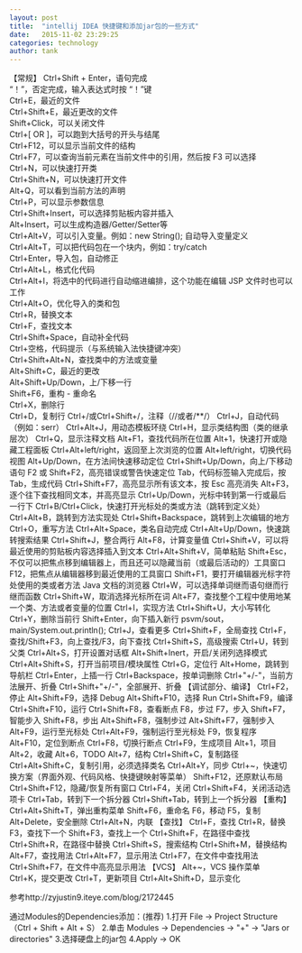 ```yaml
---
layout: post
title:  "intellij IDEA 快捷键和添加jar包的一些方式"
date:   2015-11-02 23:29:25
categories: technology
author: tank
---
```


【常规】
Ctrl+Shift + Enter，语句完成<br />
“！”，否定完成，输入表达式时按 “！”键<br />
Ctrl+E，最近的文件<br />
Ctrl+Shift+E，最近更改的文件<br />
Shift+Click，可以关闭文件<br />
Ctrl+[ OR ]，可以跑到大括号的开头与结尾<br />
Ctrl+F12，可以显示当前文件的结构<br />
Ctrl+F7，可以查询当前元素在当前文件中的引用，然后按 F3 可以选择<br />
Ctrl+N，可以快速打开类<br />
Ctrl+Shift+N，可以快速打开文件<br />
Alt+Q，可以看到当前方法的声明<br />
Ctrl+P，可以显示参数信息<br />
Ctrl+Shift+Insert，可以选择剪贴板内容并插入<br />
Alt+Insert，可以生成构造器/Getter/Setter等<br />
Ctrl+Alt+V，可以引入变量。例如：new String();  自动导入变量定义<br />
Ctrl+Alt+T，可以把代码包在一个块内，例如：try/catch<br />
Ctrl+Enter，导入包，自动修正<br />
Ctrl+Alt+L，格式化代码<br />
Ctrl+Alt+I，将选中的代码进行自动缩进编排，这个功能在编辑 JSP 文件时也可以工作<br />
Ctrl+Alt+O，优化导入的类和包<br />
Ctrl+R，替换文本<br />
Ctrl+F，查找文本<br />
Ctrl+Shift+Space，自动补全代码<br />
Ctrl+空格，代码提示（与系统输入法快捷键冲突）<br />
Ctrl+Shift+Alt+N，查找类中的方法或变量<br />
Alt+Shift+C，最近的更改<br />
Alt+Shift+Up/Down，上/下移一行<br />
Shift+F6，重构 - 重命名<br />
Ctrl+X，删除行<br />
Ctrl+D，复制行
Ctrl+/或Ctrl+Shift+/，注释（//或者/**/）
Ctrl+J，自动代码（例如：serr）
Ctrl+Alt+J，用动态模板环绕
Ctrl+H，显示类结构图（类的继承层次）
Ctrl+Q，显示注释文档
Alt+F1，查找代码所在位置
Alt+1，快速打开或隐藏工程面板
Ctrl+Alt+left/right，返回至上次浏览的位置
Alt+left/right，切换代码视图
Alt+Up/Down，在方法间快速移动定位
Ctrl+Shift+Up/Down，向上/下移动语句
F2 或 Shift+F2，高亮错误或警告快速定位
Tab，代码标签输入完成后，按 Tab，生成代码
Ctrl+Shift+F7，高亮显示所有该文本，按 Esc 高亮消失
Alt+F3，逐个往下查找相同文本，并高亮显示
Ctrl+Up/Down，光标中转到第一行或最后一行下
Ctrl+B/Ctrl+Click，快速打开光标处的类或方法（跳转到定义处）
Ctrl+Alt+B，跳转到方法实现处
Ctrl+Shift+Backspace，跳转到上次编辑的地方
Ctrl+O，重写方法
Ctrl+Alt+Space，类名自动完成
Ctrl+Alt+Up/Down，快速跳转搜索结果
Ctrl+Shift+J，整合两行
Alt+F8，计算变量值
Ctrl+Shift+V，可以将最近使用的剪贴板内容选择插入到文本
Ctrl+Alt+Shift+V，简单粘贴
Shift+Esc，不仅可以把焦点移到编辑器上，而且还可以隐藏当前（或最后活动的）工具窗口
F12，把焦点从编辑器移到最近使用的工具窗口
Shift+F1，要打开编辑器光标字符处使用的类或者方法 Java 文档的浏览器
Ctrl+W，可以选择单词继而语句继而行继而函数
Ctrl+Shift+W，取消选择光标所在词
Alt+F7，查找整个工程中使用地某一个类、方法或者变量的位置
Ctrl+I，实现方法
Ctrl+Shift+U，大小写转化
Ctrl+Y，删除当前行
Shift+Enter，向下插入新行
psvm/sout，main/System.out.println(); Ctrl+J，查看更多
Ctrl+Shift+F，全局查找
Ctrl+F，查找/Shift+F3，向上查找/F3，向下查找
Ctrl+Shift+S，高级搜索
Ctrl+U，转到父类
Ctrl+Alt+S，打开设置对话框
Alt+Shift+Inert，开启/关闭列选择模式
Ctrl+Alt+Shift+S，打开当前项目/模块属性
Ctrl+G，定位行
Alt+Home，跳转到导航栏
Ctrl+Enter，上插一行
Ctrl+Backspace，按单词删除
Ctrl+"+/-"，当前方法展开、折叠
Ctrl+Shift+"+/-"，全部展开、折叠
【调试部分、编译】
Ctrl+F2，停止
Alt+Shift+F9，选择 Debug
Alt+Shift+F10，选择 Run
Ctrl+Shift+F9，编译
Ctrl+Shift+F10，运行
Ctrl+Shift+F8，查看断点
F8，步过
F7，步入
Shift+F7，智能步入
Shift+F8，步出
Alt+Shift+F8，强制步过
Alt+Shift+F7，强制步入
Alt+F9，运行至光标处
Ctrl+Alt+F9，强制运行至光标处
F9，恢复程序
Alt+F10，定位到断点
Ctrl+F8，切换行断点
Ctrl+F9，生成项目
Alt+1，项目
Alt+2，收藏
Alt+6，TODO
Alt+7，结构
Ctrl+Shift+C，复制路径
Ctrl+Alt+Shift+C，复制引用，必须选择类名
Ctrl+Alt+Y，同步
Ctrl+~，快速切换方案（界面外观、代码风格、快捷键映射等菜单）
Shift+F12，还原默认布局
Ctrl+Shift+F12，隐藏/恢复所有窗口
Ctrl+F4，关闭
Ctrl+Shift+F4，关闭活动选项卡
Ctrl+Tab，转到下一个拆分器
Ctrl+Shift+Tab，转到上一个拆分器
【重构】
Ctrl+Alt+Shift+T，弹出重构菜单
Shift+F6，重命名
F6，移动
F5，复制
Alt+Delete，安全删除
Ctrl+Alt+N，内联
【查找】
Ctrl+F，查找
Ctrl+R，替换
F3，查找下一个
Shift+F3，查找上一个
Ctrl+Shift+F，在路径中查找
Ctrl+Shift+R，在路径中替换
Ctrl+Shift+S，搜索结构
Ctrl+Shift+M，替换结构
Alt+F7，查找用法
Ctrl+Alt+F7，显示用法
Ctrl+F7，在文件中查找用法
Ctrl+Shift+F7，在文件中高亮显示用法
【VCS】
Alt+~，VCS 操作菜单
Ctrl+K，提交更改
Ctrl+T，更新项目
Ctrl+Alt+Shift+D，显示变化

参考http://zyjustin9.iteye.com/blog/2172445

通过Modules的Dependencies添加：(推荐)
1.打开 File -> Project Structure （Ctrl + Shift + Alt + S）
2.单击 Modules -> Dependencies -> "+" -> "Jars or directories"
3.选择硬盘上的jar包
4.Apply -> OK
